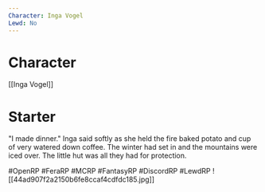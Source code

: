 ```yaml
---
Character: Inga Vogel
Lewd: No
---
```

# Character
[[Inga Vogel]]

# Starter
"I made dinner." Inga said softly as she held the fire baked potato and cup of very watered down coffee. The winter had set in and the mountains were iced over. The little hut was all they had for protection.

#OpenRP #FeraRP #MCRP #FantasyRP #DiscordRP #LewdRP 
![[44ad907f2a2150b6fe8ccaf4cdfdc185.jpg]]